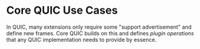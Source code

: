 # Core QUIC Use Cases

In QUIC, many extensions only require some "support advertisement" and define new frames.
Core QUIC builds on this and defines _plugin operations_ that any QUIC implementation needs to provide by essence.
